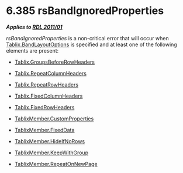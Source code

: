 <html dir="LTR" xmlns:mshelp="http://msdn.microsoft.com/mshelp" xmlns:ddue="http://ddue.schemas.microsoft.com/authoring/2003/5" xmlns:xlink="http://www.w3.org/1999/xlink" xmlns:tool="http://www.microsoft.com/tooltip">
    <head>
        <meta http-equiv="Content-Type" content="text/html; CHARSET=utf-8"></meta>
        <meta name="save" content="history"></meta>
        <title>6.385 rsBandIgnoredProperties</title>
        <xml>
            <mshelp:toctitle title="6.385 rsBandIgnoredProperties"></mshelp:toctitle>
            <mshelp:rltitle title="[MS-RDL]: rsBandIgnoredProperties"></mshelp:rltitle>
            <mshelp:keyword index="A" term="1241a23f-369d-46c6-8136-581bcbbea6fc"></mshelp:keyword>
            <mshelp:attr name="DCSext.ContentType" value="open specification"></mshelp:attr>
            <mshelp:attr name="AssetID" value="1241a23f-369d-46c6-8136-581bcbbea6fc"></mshelp:attr>
            <mshelp:attr name="TopicType" value="kbRef"></mshelp:attr>
            <mshelp:attr name="DCSext.Title" value="[MS-RDL]: rsBandIgnoredProperties" />
        </xml>
    </head>
    <body>
        <div id="header">
            <h1 class="heading">6.385 rsBandIgnoredProperties</h1>
        </div>
        <div id="mainSection">
            <div id="mainBody">
                <div id="allHistory" class="saveHistory"></div>
                <div id="sectionSection0" class="section" name="collapseableSection">
                    

<p><b><i>Applies to </i></b><a href="bf2bab1a-b608-4bcc-b718-1cc1baa9579c.html"><b><i>RDL 2011/01</i></b></a></p>

<p><i>rsBandIgnoredProperties</i> is a non-critical error that
will occur when <a href="aa3763a2-4b3a-4cab-9296-15da99211923.html">Tablix.BandLayoutOptions</a>
is specified and at least one of the following elements are present:</p>

<ul><li><p><span><span> 
</span></span><a href="331a80e6-fd9f-4e64-87ac-aea39797a718.html">Tablix.GroupsBeforeRowHeaders</a></p>

</li><li><p><span><span> 
</span></span><a href="d8430e35-305d-4516-a55a-4cc3a2f8e2f6.html">Tablix.RepeatColumnHeaders</a></p>

</li><li><p><span><span> 
</span></span><a href="278bd10d-26aa-4075-8ec6-a0ca1e060a5a.html">Tablix.RepeatRowHeaders</a></p>

</li><li><p><span><span> 
</span></span><a href="42857a8c-6691-483d-8fd0-8c205a39313d.html">Tablix.FixedColumnHeaders</a></p>

</li><li><p><span><span> 
</span></span><a href="89a8b882-ead6-4e21-bab1-31dc1d217612.html">Tablix.FixedRowHeaders</a></p>

</li><li><p><span><span> 
</span></span><a href="6c28055d-69b7-4610-90ff-33a3e3d70a41.html">TablixMember.CustomProperties</a></p>

</li><li><p><span><span> 
</span></span><a href="c56879ce-2ad7-48bd-83c5-44d74a9ea543.html">TablixMember.FixedData</a></p>

</li><li><p><span><span> 
</span></span><a href="67838246-9abb-4024-986e-1041a871266b.html">TablixMember.HideIfNoRows</a></p>

</li><li><p><span><span> 
</span></span><a href="21e238be-5596-42ad-8583-0c8ef5fdab50.html">TablixMember.KeepWithGroup</a></p>

</li><li><p><span><span> 
</span></span><a href="7a8100e3-be10-4036-9bbe-5a72682bfc00.html">TablixMember.RepeatOnNewPage</a></p>

</li></ul>
                </div>
            </div>
        </div>
    </body>
</html>